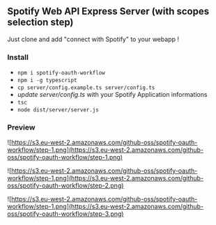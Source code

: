 ## Spotify Web API Express Server (with scopes selection step)

Just clone and add "connect with Spotify" to your webapp !

### Install
- `npm i spotify-oauth-workflow`
- `npm i -g typescript`
- `cp server/config.example.ts server/config.ts`
- *update server/config.ts* with your Spotify Application informations
- `tsc`
- `node dist/server/server.js`


### Preview


![https://s3.eu-west-2.amazonaws.com/github-oss/spotify-oauth-workflow/step-1.png](https://s3.eu-west-2.amazonaws.com/github-oss/spotify-oauth-workflow/step-1.png)

![https://s3.eu-west-2.amazonaws.com/github-oss/spotify-oauth-workflow/step-1.png](https://s3.eu-west-2.amazonaws.com/github-oss/spotify-oauth-workflow/step-2.png)

![https://s3.eu-west-2.amazonaws.com/github-oss/spotify-oauth-workflow/step-1.png](https://s3.eu-west-2.amazonaws.com/github-oss/spotify-oauth-workflow/step-3.png)
